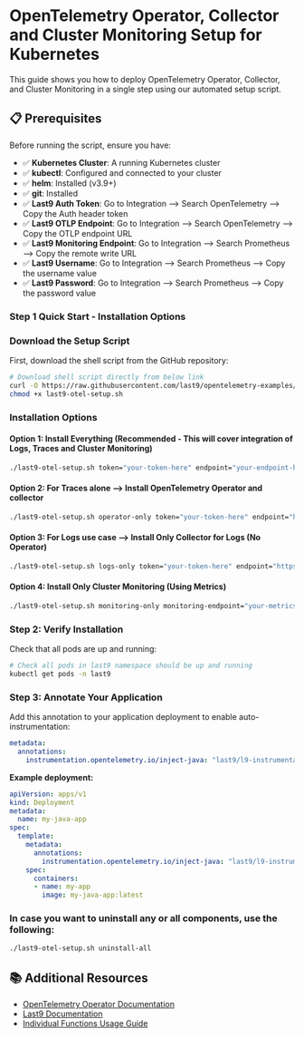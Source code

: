 # OpenTelemetry Operator, Collector and Cluster Monitoring Setup for Kubernetes

This guide shows you how to deploy OpenTelemetry Operator, Collector, and Cluster Monitoring in a single step using our automated setup script.

## 📋 Prerequisites

Before running the script, ensure you have:

- ✅ **Kubernetes Cluster**: A running Kubernetes cluster
- ✅ **kubectl**: Configured and connected to your cluster
- ✅ **helm**: Installed (v3.9+)
- ✅ **git**: Installed
- ✅ **Last9 Auth Token**: Go to Integration --> Search OpenTelemetry --> Copy the Auth header token
- ✅ **Last9 OTLP Endpoint**: Go to Integration --> Search OpenTelemetry --> Copy the OTLP endpoint URL
- ✅ **Last9 Monitoring Endpoint**: Go to Integration --> Search Prometheus --> Copy the remote write URL
- ✅ **Last9 Username**: Go to Integration --> Search Prometheus --> Copy the username value
- ✅ **Last9 Password**: Go to Integration --> Search Prometheus --> Copy the password value


### Step 1 Quick Start - Installation Options

### Download the Setup Script

First, download the shell script from the GitHub repository:

```bash
# Download shell script directly from below link
curl -O https://raw.githubusercontent.com/last9/opentelemetry-examples/main/otel-collector/otel-operator/last9-otel-setup.sh
chmod +x last9-otel-setup.sh
```

### Installation Options

#### Option 1: Install Everything (Recommended - This will cover integration of Logs, Traces and Cluster Monitoring)
```bash
./last9-otel-setup.sh token="your-token-here" endpoint="your-endpoint-here" monitoring-endpoint="your-metrics-endpoint" username="your-username" password="your-password"
```

#### Option 2: For Traces alone --> Install OpenTelemetry Operator and collector
```bash
./last9-otel-setup.sh operator-only token="your-token-here" endpoint="https://otlp-aps1.last9.io:443"
```

#### Option 3: For Logs use case --> Install Only Collector for Logs (No Operator)
```bash
./last9-otel-setup.sh logs-only token="your-token-here" endpoint="https://otlp-aps1.last9.io:443"
```

#### Option 4: Install Only Cluster Monitoring (Using Metrics)
```bash
./last9-otel-setup.sh monitoring-only monitoring-endpoint="your-metrics-endpoint" username="your-username" password="your-password"
```


### Step 2: Verify Installation

Check that all pods are up and running:

```bash
# Check all pods in last9 namespace should be up and running
kubectl get pods -n last9
```

### Step 3: Annotate Your Application

Add this annotation to your application deployment to enable auto-instrumentation:

```yaml
metadata:
  annotations:
    instrumentation.opentelemetry.io/inject-java: "last9/l9-instrumentation"
```

**Example deployment:**
```yaml
apiVersion: apps/v1
kind: Deployment
metadata:
  name: my-java-app
spec:
  template:
    metadata:
      annotations:
        instrumentation.opentelemetry.io/inject-java: "last9/l9-instrumentation"  # ← Enable auto-instrumentation
    spec:
      containers:
      - name: my-app
        image: my-java-app:latest
```

### In case you want to uninstall any or all components, use the following:

```bash
./last9-otel-setup.sh uninstall-all
```

## 📚 Additional Resources

- [OpenTelemetry Operator Documentation](https://opentelemetry.io/docs/kubernetes/operator/)
- [Last9 Documentation](https://docs.last9.io/)
- [Individual Functions Usage Guide](INDIVIDUAL_FUNCTIONS_USAGE.md)


